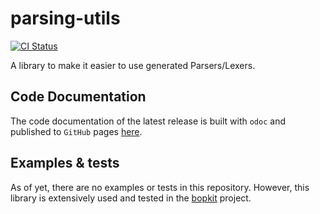# parsing-utils

[![CI Status](https://github.com/mbarbin/parsing-utils/workflows/ci/badge.svg)](https://github.com/mbarbin/parsing-utils/actions/workflows/ci.yml)

A library to make it easier to use generated Parsers/Lexers.

## Code Documentation

The code documentation of the latest release is built with `odoc` and published to `GitHub` pages [here](https://mbarbin.github.io/parsing-utils).

## Examples & tests

As of yet, there are no examples or tests in this repository. However, this library is extensively used and tested in the [bopkit](https://github.com/mbarbin/bopkit) project.
